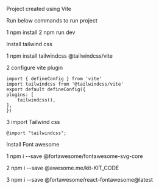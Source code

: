 Project created using Vite

Run below commands to run project 

1 npm install
2 npm run dev

Install tailwind css

1 npm install tailwindcss @tailwindcss/vite

2 configure vite plugin 

    import { defineConfig } from 'vite'
    import tailwindcss from '@tailwindcss/vite'
    export default defineConfig({
    plugins: [
        tailwindcss(),
    ],
    })

3 import Tailwind css 

    @import "tailwindcss";


Install Font awesome 

1 npm i --save @fortawesome/fontawesome-svg-core

2 npm i --save @awesome.me/kit-KIT_CODE

3 npm i --save @fortawesome/react-fontawesome@latest


